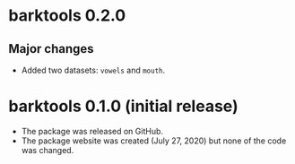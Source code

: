 # barktools 0.2.0

## Major changes
 - Added two datasets: `vowels` and `mouth`.

# barktools 0.1.0 (initial release)

- The package was released on GitHub.
- The package website was created (July 27, 2020) but none of the code was changed.
